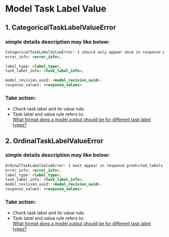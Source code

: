 # Model Task Label Value

## 1. CategoricalTaskLabelValueError
### simple details description may like below:
```html
CategoricalTaskLabelValueError: 1 should only appear once in response predicted_labels. key with value 1 should both in model label and task label. 
error_info: <error_info>, 
               
label_type: <label_type>, 
task_label_info: <task_label_info>, 
               
model_revision_uuid: <model_revision_uuid>, 
response_values: <response_values>.
```

### Take action:
- Check task label and its value rule.  
- Task label and value rule refers to:   
[What format does a model output should be for different task label types?](https://github.com/Azure/carnegie-mop#q-what-format-does-a-model-output-should-be-for-different-task-label-types)


## 2. OrdinalTaskLabelValueError
### simple details description may like below:
```html
OrdinalTaskLabelValueError: 1 must appear in response predicted_labels, in the predicted_labels field, labels before 'medium' (included) should all have 1 as their predicted labels, and labels after 'medium' should all have 0 as their predicted labels.
error_info: <error_info>,
label_type: <label_type>, 
task_label_info: <task_label_info>, 
model_revision_uuid: <model_revision_uuid>,
response_values: <response_values>
```
### Take action:
- Check task label and its value rule.
- Task label and value rule refers to:   
[What format does a model output should be for different task label types?](https://github.com/Azure/carnegie-mop#q-what-format-does-a-model-output-should-be-for-different-task-label-types)